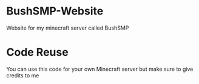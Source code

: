 # BushSMP-Website

Website for my minecraft server called BushSMP


# Code Reuse

You can use this code for your own Minecraft server but make sure to give credits to me
